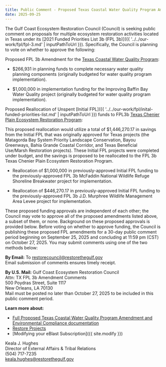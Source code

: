 ```yaml
---
title: Public Comment - Proposed Texas Coastal Water Quality Program Amendment
date: 2025-09-25
---
```

The Gulf Coast Ecosystem Restoration Council (Council) is seeking public comment on proposals for multiple ecosystem restoration activities located in Texas under its [2021 Funded Priorities List 3b (FPL 3b)]({{ '../../our-work/fpl/fpl-3.md' | inputPathToUrl }}). Specifically, the Council is planning to vote on whether to approve the following:

Proposed FPL 3b Amendment for the [Texas Coastal Water Quality Program](/uploads/FPL3b_TX_Coastal_Water_Quality_Program_ProposalPackage_20200717.pdf):

- $266,931 in planning funds to complete necessary water quality planning components (originally budgeted for water quality program implementation).

- $1,000,000 in implementation funding for the Improving Baffin Bay Water Quality project (originally budgeted for water quality program implementation).

Proposed Reallocation of Unspent [Initial FPL]({{ '../../our-work/fpl/inital-funded-priorities-list.md' | inputPathToUrl }}) funds to FPL3b [Texas Chenier Plain Ecosystem Restoration Program](/uploads/FPL3b_TX_Chenier_Plain_Ecosystem_Restoration_Program_ProposalPackage_20200717.pdf):

This proposed reallocation would utilize a total of $1,446,270.17 in savings from the Initial FPL that was originally approved for Texas projects (the Matagorda Bay System Priority Landscape Conservation, Bayou Greenways, Bahia Grande Coastal Corridor, and Texas Beneficial Use/Marsh Restoration projects). These Initial FPL projects were completed under budget, and the savings is proposed to be reallocated to the FPL 3b Texas Chenier Plain Ecosystem Restoration Program.

- Reallocation of $1,000,000 in previously-approved Initial FPL funding to the previously-approved FPL 3b McFaddin National Wildlife Refuge Shoreline Breakwater project for implementation.

- Reallocation of $446,270.17 in previously-approved Initial FPL funding to the previously-approved FPL 3b J.D. Murphree Wildlife Management Area Levee project for implementation.

These proposed funding approvals are independent of each other; the Council may vote to approve all of the proposed amendments listed above, a subset of them, or none. Background on these proposed approvals is provided below. Before voting on whether to approve funding, the Council is publishing these proposed FPL amendments for a 30-day public comment period beginning on September 25, 2025 and concluding at 11:59 pm (CST) on October 27, 2025\. You may submit comments using one of the two methods below:

**By Email:** To restorecouncil@restorethegulf.gov  
Email submission of comments ensures timely receipt.

**By U.S. Mail:** Gulf Coast Ecosystem Restoration Council  
Attn: TX FPL 3b Amendment Comments  
500 Poydras Street, Suite 1117  
New Orleans, LA 70130  
Mail must be posted no later than October 27, 2025 to be included in this public comment period.

**Learn more about:**

- [Full Proposed Texas Coastal Water Quality Program Amendment and Environmental Compliance documentation](/uploads/Proposed_Texas_FPL3_Amendment_and_Environmental_Compliance_documentation.pdf)
- [Restore Projects](https://experience.arcgis.com/experience/5552d321b5ad4f67b7fe8d23cbc24676)
- [Modifying your eBlast Subscription]({{ site.modify }})

Keala J. Hughes  
Director of External Affairs & Tribal Relations  
(504) 717-7235  
keala.hughes@restorethegulf.gov
